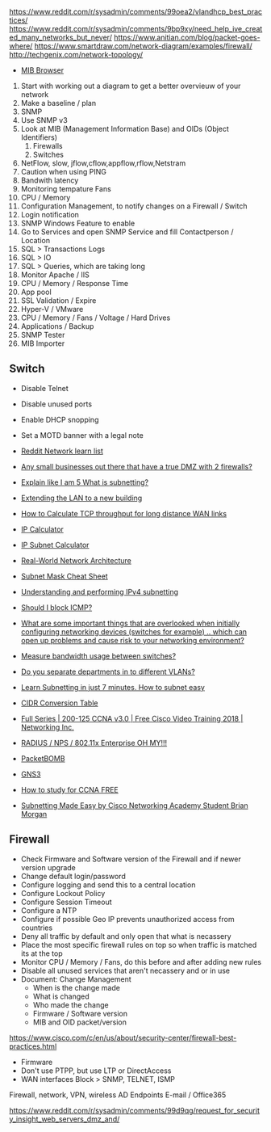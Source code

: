 https://www.reddit.com/r/sysadmin/comments/99oea2/vlandhcp_best_practices/
https://www.reddit.com/r/sysadmin/comments/9bp9xy/need_help_ive_created_many_networks_but_never/
https://www.anitian.com/blog/packet-goes-where/
https://www.smartdraw.com/network-diagram/examples/firewall/
http://techgenix.com/network-topology/


* [MIB Browser](http://www.ireasoning.com/mibbrowser.shtml)

1. Start with working out a diagram to get a better overvieuw of your network
1. Make a baseline / plan
1. SNMP
  1. Use SNMP v3
  1. Look at MIB (Management Information Base) and OIDs (Object Identifiers)
      1. Firewalls
      1. Switches
  1. NetFlow, slow, jflow,cflow,appflow,rflow,Netstram
1. Caution when using PING
1. Bandwith latency
1. Monitoring tempature Fans
1. CPU / Memory
1. Configuration Management, to notify changes on a Firewall / Switch
1. Login notification
1. SNMP Windows Feature to enable
  1. Go to Services and open SNMP Service and fill Contactperson / Location
1. SQL > Transactions Logs
1. SQL > IO
1. SQL > Queries, which are taking long
1. Monitor Apache / IIS
  1. CPU / Memory / Response Time
  1. App pool 
1. SSL Validation / Expire
1. Hyper-V / VMware 
  1. CPU / Memory / Fans / Voltage / Hard Drives
1. Applications / Backup 
1. SNMP Tester
1. MIB Importer

## Switch 
* Disable Telnet
* Disable unused ports
* Enable DHCP snopping
* Set a MOTD banner with a legal note




* [Reddit Network learn list](https://www.reddit.com/r/ITCareerQuestions/comments/8w6rhv/im_sure_this_question_has_come_up_looking_to_get/e1t601u/?context=3)

* [Any small businesses out there that have a true DMZ with 2 firewalls?](https://www.reddit.com/r/sysadmin/comments/8lusyt/any_small_businesses_out_there_that_have_a_true/)
* [Explain like I am 5 What is subnetting?](https://www.reddit.com/r/sysadmin/comments/83nsva/explain_like_i_am_5_what_is_subnetting/)
* [Extending the LAN to a new building](https://www.reddit.com/r/sysadmin/comments/8lt994/extending_the_lan_to_a_new_building/)
* [How to Calculate TCP throughput for long distance WAN links](http://bradhedlund.com/2008/12/19/how-to-calculate-tcp-throughput-for-long-distance-links/)
* [IP Calculator](http://jodies.de/ipcalc?host=10.0.10.1&mask1=24&mask2=255.255.0.0)
* [IP Subnet Calculator](http://www.calculator.net/ip-subnet-calculator.html?cclass=a&csubnet=16&cip=172.16.0.1&ctype=ipv4&printit=0&x=104&y=31)
* [Real-World Network Architecture](https://www.reddit.com/r/sysadmin/comments/8lqr2t/realworld_network_architecture/)
* [Subnet Mask Cheat Sheet](https://www.aelius.com/njh/subnet_sheet.html)
* [Understanding and performing IPv4 subnetting](https://dougvitale.wordpress.com/2013/03/05/understanding-and-performing-ipv4-subnetting/)
* [Should I block ICMP?](http://shouldiblockicmp.com/)
* [What are some important things that are overlooked when initially configuring networking devices (switches for example) .. which can open up problems and cause risk to your networking environment?](https://www.reddit.com/r/sysadmin/comments/8mwzdn/what_are_some_important_things_that_are/)
* [Measure bandwidth usage between switches?](https://www.reddit.com/r/sysadmin/comments/8d2rjg/measure_bandwidth_usage_between_switches/)
* [Do you separate departments in to different VLANs?](https://www.reddit.com/r/sysadmin/comments/8oh40d/do_you_separate_departments_in_to_different_vlans/)
* [Learn Subnetting in just 7 minutes. How to subnet easy](https://www.youtube.com/watch?v=YiV_Vz7Wb-I)
* [CIDR Conversion Table](https://kb.wisc.edu/ns/page.php?id=3493)

* [Full Series | 200-125 CCNA v3.0 | Free Cisco Video Training 2018 | Networking Inc.](https://www.youtube.com/playlist?list=PLh94XVT4dq02frQRRZBHzvj2hwuhzSByN)

* [RADIUS / NPS / 802.11x Enterprise OH MY!!!](https://www.reddit.com/r/sysadmin/comments/8xq9q0/radius_nps_80211x_enterprise_oh_my/)

* [PacketBOMB](http://packetbomb.com/)
* [GNS3](https://www.gns3.com/)
* [How to study for CCNA FREE](https://learningnetwork.cisco.com/thread/15662)

- [Subnetting Made Easy by Cisco Networking Academy Student Brian Morgan](https://www.youtube.com/watch?v=KDig0lOO95M)

## Firewall
- Check Firmware and Software version of the Firewall and if newer version upgrade
- Change default login/password
- Configure logging and send this to a central location
- Configure Lockout Policy
- Configure Session Timeout
- Configure a NTP
- Configure if possible Geo IP prevents unauthorized access from countries
- Deny all traffic by default and only open that what is necassery
- Place the most specific firewall rules on top so when traffic is matched its at the top
- Monitor CPU / Memory / Fans, do this before and after adding new rules
- Disable all unused services that aren't necassery and or in use
- Document: Change Management
  - When is the change made
  - What is changed
  - Who made the change
  - Firmware / Software version
  - MIB and OID packet/version
  
  
https://www.cisco.com/c/en/us/about/security-center/firewall-best-practices.html

- Firmware
- Don't use PTPP, but use LTP or DirectAccess
- WAN interfaces Block > SNMP, TELNET, ISMP




Firewall, network, VPN, wireless
AD
Endpoints
E-mail / Office365




https://www.reddit.com/r/sysadmin/comments/99d9qg/request_for_security_insight_web_servers_dmz_and/

